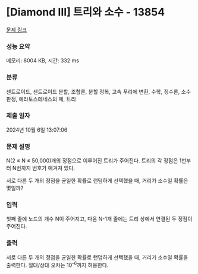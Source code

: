 # [Diamond III] 트리와 소수 - 13854 

[문제 링크](https://www.acmicpc.net/problem/13854) 

### 성능 요약

메모리: 8004 KB, 시간: 332 ms

### 분류

센트로이드, 센트로이드 분할, 조합론, 분할 정복, 고속 푸리에 변환, 수학, 정수론, 소수 판정, 에라토스테네스의 체, 트리

### 제출 일자

2024년 10월 6일 13:07:06

### 문제 설명

<p>N(2 ≤ N ≤ 50,000)개의 정점으로 이루어진 트리가 주어진다. 트리의 각 정점은 1번부터 N번까지 번호가 매겨져 있다.</p>

<p>서로 다른 두 개의 정점을 균일한 확률로 랜덤하게 선택했을 때, 거리가 소수일 확률은 몇일까?</p>

### 입력 

 <p>첫째 줄에 노드의 개수 N이 주어지고, 다음 N-1개 줄에는 트리 상에서 연결된 두 정점이 주어진다.</p>

### 출력 

 <p>서로 다른 두 개의 정점을 균일한 확률로 랜덤하게 선택했을 때, 거리가 소수일 확률을 출력한다. 절대/상대 오차는 10<sup>-6</sup>까지 허용한다.</p>

